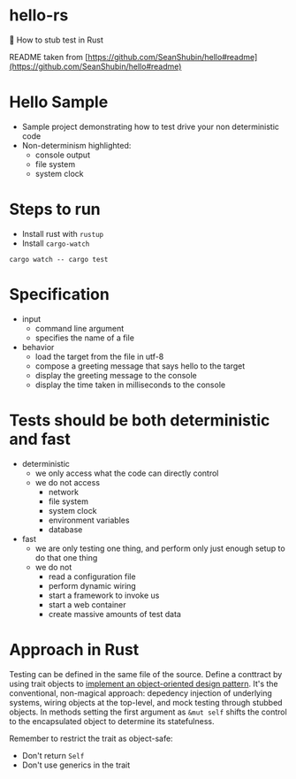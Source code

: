 # hello-rs
🦀 How to stub test in Rust

README taken from [https://github.com/SeanShubin/hello#readme](https://github.com/SeanShubin/hello#readme)

# Hello Sample
- Sample project demonstrating how to test drive your non deterministic code
- Non-determinism highlighted:
    - console output
    - file system
    - system clock

# Steps to run

* Install rust with `rustup`
* Install `cargo-watch`

```shell
cargo watch -- cargo test
```

# Specification
- input
    - command line argument
    - specifies the name of a file
- behavior
    - load the target from the file in utf-8
    - compose a greeting message that says hello to the target
    - display the greeting message to the console
    - display the time taken in milliseconds to the console

# Tests should be both deterministic and fast
- deterministic
    - we only access what the code can directly control
    - we do not access
        - network
        - file system
        - system clock
        - environment variables
        - database
- fast
    - we are only testing one thing, and perform only just enough setup to do that one thing
    - we do not
        - read a configuration file
        - perform dynamic wiring
        - start a framework to invoke us
        - start a web container
        - create massive amounts of test data

# Approach in Rust

Testing can be defined in the same file of the source.
Define a conttract by using trait objects to [implement an object-oriented design pattern](https://doc.rust-lang.org/book/ch17-03-oo-design-patterns.html).
It's the conventional, non-magical approach: depedency injection of underlying systems, wiring objects at the top-level, and mock testing through stubbed objects.
In methods setting the first argument as `&mut self` shifts the control to the encapsulated object to determine its statefulness.

Remember to restrict the trait as object-safe:
* Don't return `Self`
* Don't use generics in the trait


